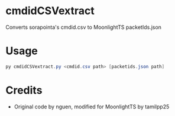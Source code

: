 # cmdidCSVextract
Converts sorapointa's cmdid.csv to MoonlightTS packetIds.json

# Usage
```powershell
py cmdidCSVextract.py <cmdid.csv path> [packetids.json path]
```

# Credits
- Original code by nguen, modified for MoonlightTS by tamilpp25
